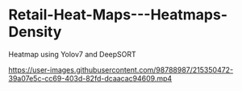 # Retail-Heat-Maps---Heatmaps-Density
Heatmap using Yolov7 and DeepSORT


https://user-images.githubusercontent.com/98788987/215350472-39a07e5c-cc69-403d-82fd-dcaacac94609.mp4

